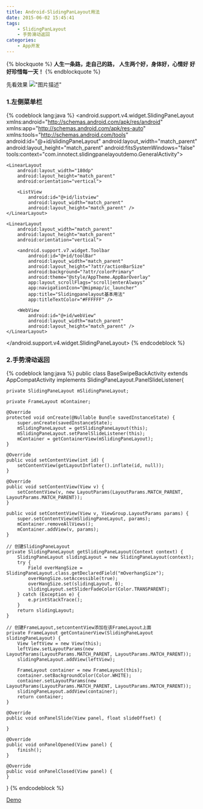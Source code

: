 ```yaml
---
title: Android-SlidingPanLayout用法
date: 2015-06-02 15:45:41
tags:
	- SlidingPanLayout
	- 手势滑动返回
categories:
 	- App开发
---
```

{% blockquote %}
<strong>人生一条路，走自己的路，</strong>
<strong>人生两个好，身体好，心情好</strong>
<strong>好好珍惜每一天！</strong>
{% endblockquote %}


先看效果
!["图片描述"](http://7xsp4m.com1.z0.glb.clouddn.com/Android-SlidingpanLayout.gif)  

### 1.左侧菜单栏
{% codeblock lang:java %}
<android.support.v4.widget.SlidingPaneLayout xmlns:android="http://schemas.android.com/apk/res/android"
    xmlns:app="http://schemas.android.com/apk/res-auto"
    xmlns:tools="http://schemas.android.com/tools"
    android:id="@+id/slidingPaneLayout"
    android:layout_width="match_parent"
    android:layout_height="match_parent"
    android:fitsSystemWindows="false"
    tools:context="com.innotect.slidingpanelayoutdemo.GeneralActivity">

    <LinearLayout
        android:layout_width="180dp"
        android:layout_height="match_parent"
        android:orientation="vertical">

        <ListView
            android:id="@+id/listview"
            android:layout_width="match_parent"
            android:layout_height="match_parent" />
    </LinearLayout>

    <LinearLayout
        android:layout_width="match_parent"
        android:layout_height="match_parent"
        android:orientation="vertical">

        <android.support.v7.widget.Toolbar
            android:id="@+id/toolBar"
            android:layout_width="match_parent"
            android:layout_height="?attr/actionBarSize"
            android:background="?attr/colorPrimary"
            android:theme="@style/AppTheme.AppBarOverlay"
            app:layout_scrollFlags="scroll|enterAlways"
            app:navigationIcon="@mipmap/ic_launcher"
            app:title="Slidingpanelayout基本用法"
            app:titleTextColor="#FFFFFF" />

        <WebView
            android:id="@+id/webView"
            android:layout_width="match_parent"
            android:layout_height="match_parent" />
    </LinearLayout>
</android.support.v4.widget.SlidingPaneLayout>
{% endcodeblock %}
<!--more-->

### 2.手势滑动返回
{% codeblock lang:java %}
public class BaseSwipeBackActivity extends AppCompatActivity implements SlidingPaneLayout.PanelSlideListener{

    private SlidingPaneLayout mSlidingPaneLayout;

    private FrameLayout mContainer;

    @Override
    protected void onCreate(@Nullable Bundle savedInstanceState) {
        super.onCreate(savedInstanceState);
        mSlidingPaneLayout = getSlidingPaneLayout(this);
        mSlidingPaneLayout.setPanelSlideListener(this);
        mContainer = getContainerView(mSlidingPaneLayout);
    }

    @Override
    public void setContentView(int id) {
        setContentView(getLayoutInflater().inflate(id, null));
    }

    @Override
    public void setContentView(View v) {
        setContentView(v, new LayoutParams(LayoutParams.MATCH_PARENT, LayoutParams.MATCH_PARENT));
    }

    public void setContentView(View v, ViewGroup.LayoutParams params) {
        super.setContentView(mSlidingPaneLayout, params);
        mContainer.removeAllViews();
        mContainer.addView(v, params);
    }

    // 创建SlidingPaneLayout
    private SlidingPaneLayout getSlidingPaneLayout(Context context) {
        SlidingPaneLayout slidingLayout = new SlidingPaneLayout(context);
        try {
            Field overHangSize = SlidingPaneLayout.class.getDeclaredField("mOverhangSize");
            overHangSize.setAccessible(true);
            overHangSize.set(slidingLayout, 0);
            slidingLayout.setSliderFadeColor(Color.TRANSPARENT);
        } catch (Exception e) {
            e.printStackTrace();
        }
        return slidingLayout;
    }

    // 创建FrameLayout,setcontentView添加在该FrameLayout上面
    private FrameLayout getContainerView(SlidingPaneLayout slidingPaneLayout) {
        View leftView = new View(this);
        leftView.setLayoutParams(new LayoutParams(LayoutParams.MATCH_PARENT, LayoutParams.MATCH_PARENT));
        slidingPaneLayout.addView(leftView);

        FrameLayout container = new FrameLayout(this);
        container.setBackgroundColor(Color.WHITE);
        container.setLayoutParams(new LayoutParams(LayoutParams.MATCH_PARENT, LayoutParams.MATCH_PARENT));
        slidingPaneLayout.addView(container);
        return container;
    }

    @Override
    public void onPanelSlide(View panel, float slideOffset) {

    }

    @Override
    public void onPanelOpened(View panel) {
        finish();
    }

    @Override
    public void onPanelClosed(View panel) {
    }
}
{% endcodeblock %}


<a href="https://github.com/ZhangLiuCheng/SlidingPaneLayoutDemo">Demo</a>

